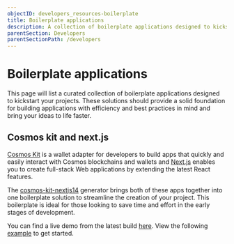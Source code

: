 ```yaml
---
objectID: developers_resources-boilerplate
title: Boilerplate applications
description: A collection of boilerplate applications designed to kickstart your projects.
parentSection: Developers
parentSectionPath: /developers
---
```


# Boilerplate applications

This page will list a curated collection of boilerplate applications designed to kickstart your projects. These solutions should provide a solid foundation for building applications with efficiency and best practices in mind and bring your ideas to life faster.

## Cosmos kit and next.js

[Cosmos Kit](https://cosmology.zone/products/cosmos-kit) is a wallet adapter for developers to build apps that quickly and easily interact with Cosmos blockchains and wallets and [Next.js](https://nextjs.org) enables you to create full-stack Web applications by extending the latest React features.

The [cosmos-kit-nextjs14](https://github.com/cosmology-tech/create-cosmos-app) generator brings both of these apps together into one boilerplate solution to streamline the creation of your project. This boilerplate is ideal for those looking to save time and effort in the early stages of development.

You can find a live demo from the latest build [here](https://cosmos-kit.vercel.app). View the following [example](https://github.com/cosmology-tech/cosmos-kit/tree/main/packages/example) to get started.
